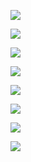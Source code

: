 <p><a href=""><img class="litespeed-loaded" src="https://www.bestdocapp.com/wp-content/uploads/2021/10/Asset-39@4x@2x.png" /></a></p>

<p><a href=""><img class="litespeed-loaded" src="https://www.bestdocapp.com/wp-content/uploads/2021/10/Layer-2@2x-5-300x85.png" /></a></p>

<p><a href=""><img class="litespeed-loaded" src="https://www.bestdocapp.com/wp-content/uploads/2021/10/Asset-22@4x@2x.png" /></a></p>

<p><a href=""><img class="litespeed-loaded" src="https://www.bestdocapp.com/wp-content/uploads/2021/10/Layer-2@2x-3-300x99.png" /></a></p>

<p><a href=""><img class="litespeed-loaded" src="https://www.bestdocapp.com/wp-content/uploads/2021/10/Layer-2@2x-1-300x96.png" /></a></p>

<p><a href=""><img class="litespeed-loaded" src="https://www.bestdocapp.com/wp-content/uploads/2021/10/Layer-2@2x-4-300x119.png" /></a></p>

<p><a href=""><img class="litespeed-loaded" src="https://www.bestdocapp.com/wp-content/uploads/2021/10/Layer-2@2x-300x90.png" /></a></p>

<p><a href=""><img class="litespeed-loaded" src="https://www.bestdocapp.com/wp-content/uploads/2021/10/Layer-2@2x-2-300x154.png" /></a></p>
